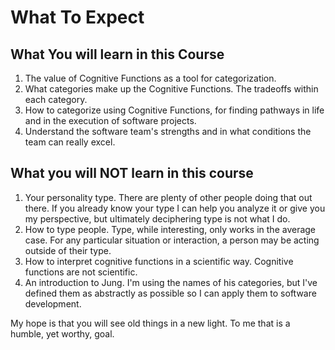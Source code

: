 # What To Expect

## What You will learn in this Course

1. The value of Cognitive Functions as a tool for categorization.
1. What categories make up the Cognitive Functions. The tradeoffs within each category.
1. How to categorize using Cognitive Functions, for finding pathways in life and in the execution of software projects.
1. Understand the software team's strengths and in what conditions the team can really excel.

## What you will NOT learn in this course

1. Your personality type. There are plenty of other people doing that out there. If you already know your type I can help you analyze it or give you my perspective, but ultimately deciphering type is not what I do.
1. How to type people. Type, while interesting, only works in the average case. For any particular situation or interaction, a person may be acting outside of their type.
1. How to interpret cognitive functions in a scientific way. Cognitive functions are not scientific.
1. An introduction to Jung. I'm using the names of his categories, but I've defined them as abstractly as possible so I can apply them to software development.

My hope is that you will see old things in a new light. To me that is a humble, yet worthy, goal.

